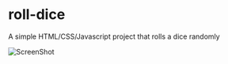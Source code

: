 # roll-dice
A simple HTML/CSS/Javascript project that rolls a dice randomly



![ScreenShot](https://raw.github.com/garricksu/{roll-dice/master/dice-roll-screenshot.png)
